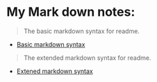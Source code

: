 # My Mark down notes:
> The basic markdown syntax for readme.
- [Basic markdown syntax](https://www.markdownguide.org/basic-syntax/)
> The extended markdown syntax for readme.
- [Extened markdown syntax](https://www.markdownguide.org/extended-syntax/)
  

